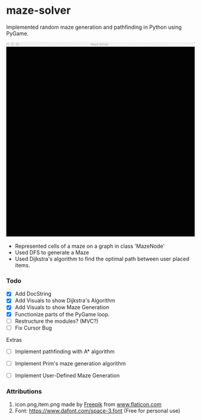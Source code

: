 # maze-solver 
Implemented random maze generation and pathfinding in Python using PyGame. 

![](maze.gif)
- Represented cells of a maze on a graph in class 'MazeNode'  
- Used DFS to generate a Maze 
- Used Dijkstra's algorithm to find the optimal path between user placed items. 


### Todo 
 - [x] Add DocString 
 - [x] Add Visuals to show Dijkstra's Algorithm
 - [x] Add Visuals to show Maze Generation
 - [x] Functionize parts of the PyGame loop.
 - [ ] Restructure the modules? (MVC?) 
 - [ ] Fix Cursor Bug
  
Extras  
 - [ ] Implement pathfinding with A* algorithm 
 - [ ] Implement Prim's maze generation algorithm 
 - [ ] Implement User-Defined Maze Generation 



### Attributions
1. <div>icon.png,item.png made by <a href="https://www.flaticon.com/authors/freepik" title="Freepik">Freepik</a> from <a href="https://www.flaticon.com/" title="Flaticon">www.flaticon.com</a></div>
2. Font: https://www.dafont.com/space-3.font (Free for personal use) 
